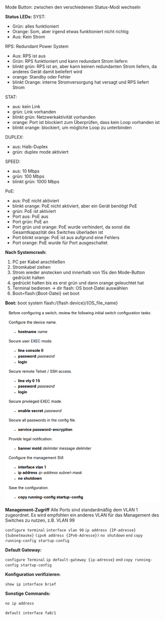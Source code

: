 Mode Button: zwischen den verschiedenen Status-Modi wechseln

**Status LEDs:**
SYST:
- Grün: alles funktioniert
- Orange: Som, aber irgend etwas funktioniert nicht richtig
- Aus: Kein Strom

RPS: Redundant Power System
- Aus: RPS ist aus
- Grün: RPS funktioniert und kann redundant Strom liefern
- blinkt grün: RPS ist an, aber kann keinen redundanten Strom liefern, da anderes Gerät damit beliefert wird
- orange: Standby oder Fehler
- blinkt Orange: interne Stromversorgung hat versagt und RPS liefert Strom

STAT:
- aus: kein Link
- grün: Link vorhanden
- blinkt grün: Netzwerkaktivität vorhanden
- orange: Port ist blockiert zum Überprüfen, dass kein Loop vorhanden ist
- blinkt orange: blockiert, um mögliche Loop zu unterbinden

DUPLEX:
- aus: Halb-Duplex
- grün: duplex mode aktiviert

SPEED:
- aus: 10 Mbps
- grün: 100 Mbps
- blinkt grün: 1000 Mbps

PoE:
- aus: PoE nicht aktiviert
- blinkt orange: PoE nicht aktiviert, aber ein Gerät benötigt PoE
- grün: PoE ist aktiviert
- Port aus: PoE aus
- Port grün: PoE an
- Port grün und orange: PoE wurde verhindert, da sonst die Gesamtkapazität des Switches überladen ist
- Port blinkt orange: PoE ist aus aufgrund eine Fehlers
- Port orange: PoE wurde für Port ausgeschaltet

**Nach Systemcrash:**
1. PC per Kabel anschließen
2. Stromkabel ziehen
3. Strom wieder anstecken und innerhalb von 15s den Mode-Button gedrückt halten
4. gedrückt halten bis es erst grün und dann orange geleuchtet hat
5. Terminal bedienen -> dir flash: OS boot-Datei auswählen
6. Boot=flash:{Boot-Datei}
   set
   boot

**Boot:**
boot system flash:/{flash device}/{OS_file_name}

![](Anhang/Pasted%20image%2020250219131534.png)

**Management-Zugriff**
Alle Ports sind standardmäßig dem VLAN 1 zugeordnet. Es wird empfohlen ein anderes VLAN für das Management des Switches zu nutzen, z.B. VLAN 99

`configure terminal`
`interface vlan 99`
`ip address {IP-adresse} {Subnetmaske}`
`(ipv6 address {IPv6-Adresse})`
`no shutdown`
`end`
`copy running-config startup-config`

**Default Gateway:**

`configure Terminal`
`ip default-gateway {ip-adresse}`
`end`
`copy running-config startup-config`

**Konfiguration verifizieren:**

`show ip interface brief`

**Sonstige Commands:**

`no ip address`

`default interface fa0/1`